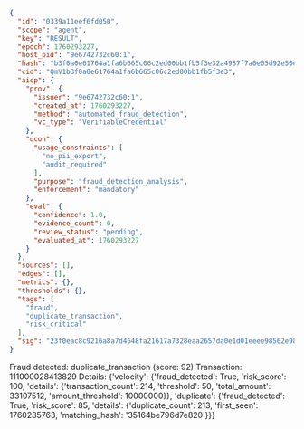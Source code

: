 ```json
{
  "id": "0339a11eef6fd050",
  "scope": "agent",
  "key": "RESULT",
  "epoch": 1760293227,
  "host_pid": "9e6742732c60:1",
  "hash": "b3f0a0e61764a1fa6b665c06c2ed00bb1fb5f3e32a4987f7a0e05d92e50e2ea0",
  "cid": "QmV1b3f0a0e61764a1fa6b665c06c2ed00bb1fb5f3e3",
  "aicp": {
    "prov": {
      "issuer": "9e6742732c60:1",
      "created_at": 1760293227,
      "method": "automated_fraud_detection",
      "vc_type": "VerifiableCredential"
    },
    "ucon": {
      "usage_constraints": [
        "no_pii_export",
        "audit_required"
      ],
      "purpose": "fraud_detection_analysis",
      "enforcement": "mandatory"
    },
    "eval": {
      "confidence": 1.0,
      "evidence_count": 0,
      "review_status": "pending",
      "evaluated_at": 1760293227
    }
  },
  "sources": [],
  "edges": [],
  "metrics": {},
  "thresholds": {},
  "tags": [
    "fraud",
    "duplicate_transaction",
    "risk_critical"
  ],
  "sig": "23f0eac8c9216a8a7d4648fa21617a7328eaa2657da0e1d01eeee98562e98ffe"
}
```

Fraud detected: duplicate_transaction (score: 92)
Transaction: 111000028413829
Details: {'velocity': {'fraud_detected': True, 'risk_score': 100, 'details': {'transaction_count': 214, 'threshold': 50, 'total_amount': 33107512, 'amount_threshold': 10000000}}, 'duplicate': {'fraud_detected': True, 'risk_score': 85, 'details': {'duplicate_count': 213, 'first_seen': 1760285763, 'matching_hash': '35164be796d7e820'}}}
